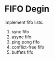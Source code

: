 # FIFO Degin

implement fifo lists:

1. sync fifo
1. async fifo
1. ping pong fifo
1. conflict-free fifo
1. buffets fifo